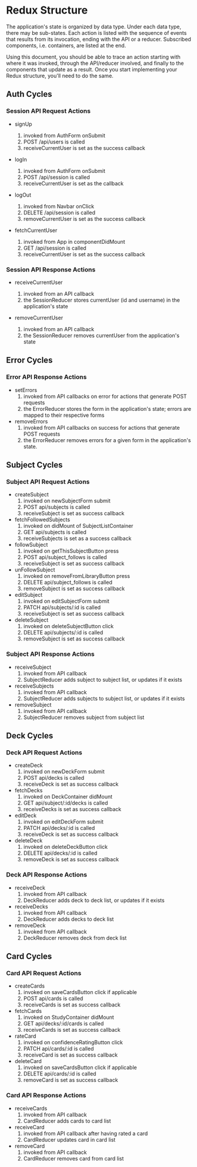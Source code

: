 # Redux Structure
The application's state is organized by data type. Under each data type, there may be sub-states. Each action is listed with the sequence of events that results from its invocation, ending with the API or a reducer. Subscribed components, i.e. containers, are listed at the end.

Using this document, you should be able to trace an action starting with where it was invoked, through the API/reducer involved, and finally to the components that update as a result. Once you start implementing your Redux structure, you'll need to do the same.

## Auth Cycles

### Session API Request Actions

* signUp
  1. invoked from AuthForm onSubmit
  2. POST /api/users is called
  3. receiveCurrentUser is set as the success callback

* logIn
  1. invoked from AuthForm onSubmit
  2. POST /api/session is called
  3. receiveCurrentUser is set as the callback

* logOut
  1. invoked from Navbar onClick
  2. DELETE /api/session is called
  3. removeCurrentUser is set as the success callback

* fetchCurrentUser
  1. invoked from App in componentDidMount
  2. GET /api/session is called
  3. receiveCurrentUser is set as the success callback

### Session API Response Actions

* receiveCurrentUser
  1. invoked from an API callback
  2. the SessionReducer stores currentUser (id and username) in the application's state

* removeCurrentUser
  1. invoked from an API callback
  2. the SessionReducer removes currentUser from the application's state

## Error Cycles

### Error API Response Actions

* setErrors
  1. invoked from API callbacks on error for actions that generate POST requests
  2. the ErrorReducer stores the form in the application's state; errors are mapped to their respective forms
* removeErrors
  1. invoked from API callbacks on success for actions that generate POST requests
  2. the ErrorReducer removes errors for a given form in the application's state.

## Subject Cycles

### Subject API Request Actions

* createSubject
  1. invoked on newSubjectForm submit
  2. POST api/subjects is called
  3. receiveSubject is set as success callback
* fetchFollowedSubjects
  1. invoked on didMount of SubjectListContainer
  2. GET api/subjects is called
  3. receiveSubjects is set as a success callback
* followSubject
  1. invoked on getThisSubjectButton press
  2. POST api/subject_follows is called
  3. receiveSubject is set as success callback
* unFollowSubject
  1. invoked on removeFromLibraryButton press
  2. DELETE api/subject_follows is called
  3. removeSubject is set as success callback
* editSubject
  1. invoked on editSubjectForm submit
  2. PATCH api/subjects/:id is called
  3. receiveSubject is set as success callback
* deleteSubject
  1. invoked on deleteSubjectButton click
  2. DELETE api/subjects/:id is called
  3. removeSubject is set as success callback

### Subject API Response Actions

* receiveSubject
  1. invoked from API callback
  2. SubjectReducer adds subject to subject list, or updates if it exists
* receiveSubjects
  1. invoked from API callback
  2. SubjectReducer adds subjects to subject list, or updates if it exists
* removeSubject
  1. invoked from API callback
  2. SubjectReducer removes subject from subject list

## Deck Cycles

### Deck API Request Actions

* createDeck
  1. invoked on newDeckForm submit
  2. POST api/decks is called
  3. receiveDeck is set as success callback
* fetchDecks
  1. invoked on DeckContainer didMount
  2. GET api/subject/:id/decks is called
  3. receiveDecks is set as success callback
* editDeck
  1. invoked on editDeckForm submit
  2. PATCH api/decks/:id is called
  3. receiveDeck is set as success callback
* deleteDeck
  1. invoked on deleteDeckButton click
  2. DELETE api/decks/:id is called
  3. removeDeck is set as success callback


### Deck API Response Actions

* receiveDeck
  1. invoked from API callback
  2. DeckReducer adds deck to deck list, or updates if it exists
* receiveDecks
  1. invoked from API callback
  2. DeckReducer adds decks to deck list
* removeDeck
  1. invoked from API callback
  2. DeckReducer removes deck from deck list

## Card Cycles

### Card API Request Actions

* createCards
  1. invoked on saveCardsButton click if applicable
  2. POST api/cards is called
  3. receiveCards is set as success callback
* fetchCards
  1. invoked on StudyContainer didMount
  2. GET api/decks/:id/cards is called
  3. receiveCards is set as success callback
* rateCard
  1. invoked on confidenceRatingButton click
  2. PATCH api/cards/:id is called
  3. receiveCard is set as success callback
* deleteCard
  1. invoked on saveCardsButton click if applicable
  2. DELETE api/cards/:id is called
  3. removeCard is set as success callback

### Card API Response Actions

* receiveCards
  1. invoked from API callback
  2. CardReducer adds cards to card list
* receiveCard
  1. invoked from API callback after having rated a card
  2. CardReducer updates card in card list
* removeCard
  1. invoked from API callback
  2. CardReducer removes card from card list
